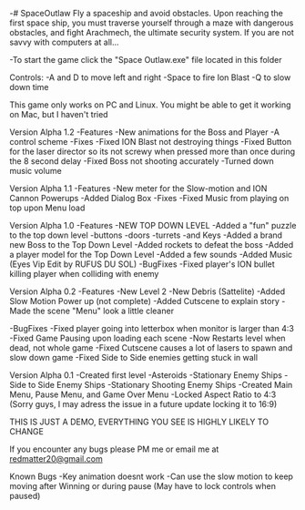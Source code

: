 -# SpaceOutlaw
Fly a spaceship and avoid obstacles. Upon reaching the first space ship, you must traverse yourself through a maze with dangerous obstacles, and fight Arachmech, the ultimate security system.
If you are not savvy with computers at all...

-To start the game click the "Space Outlaw.exe" file located in this folder

Controls:
	-A and D to move left and right
	-Space to fire Ion Blast
	-Q to slow down time

This game only works on PC and Linux. You might be able to get it working on Mac, but I haven't tried

Version Alpha 1.2
-Features
  -New animations for the Boss and Player
  -A control scheme
-Fixes
  -Fixed ION Blast not destroying things
  -Fixed Button for the laser director so its not screwy when pressed more than once during the 8 second delay
  -Fixed Boss not shooting accurately
  -Turned down music volume
  

Version Alpha 1.1
-Features
	-New meter for the Slow-motion and ION Cannon Powerups
	-Added Dialog Box
-Fixes
	-Fixed Music from playing on top upon Menu load

Version Alpha 1.0
-Features
	-NEW TOP DOWN LEVEL
	-Added a "fun" puzzle to the top down level
		-buttons
		-doors
		-turrets
		-and Keys
	-Added a brand new Boss to the Top Down Level
		-Added rockets to defeat the boss
	-Added a player model for the Top Down Level
	-Added a few sounds
	-Added Music (Eyes Vip Edit by RUFUS DU SOL)
-BugFixes
	-Fixed player's ION bullet killing player when colliding with enemy


Version Alpha 0.2
-Features
	-New Level 2
	-New Debris (Sattelite)
	-Added Slow Motion Power up (not complete)
	-Added Cutscene to explain story
	-Made the scene "Menu" look a little cleaner
	
-BugFixes
	-Fixed player going into letterbox when monitor is larger than 4:3
	-Fixed Game Pausing upon loading each scene
	-Now Restarts level when dead, not whole game
	-Fixed Cutscene causes a lot of lasers to spawn and slow down game
	-Fixed Side to Side enemies getting stuck in wall



Version Alpha 0.1
-Created first level
	-Asteroids
	-Stationary Enemy Ships
	-Side to Side Enemy Ships
	-Stationary Shooting Enemy Ships
-Created Main Menu, Pause Menu, and Game Over Menu
-Locked Aspect Ratio to 4:3 (Sorry guys, I may adress the issue in a future update locking it to 16:9)


THIS IS JUST A DEMO, EVERYTHING YOU SEE IS HIGHLY LIKELY TO CHANGE

If you encounter any bugs please PM me or email me at redmatter20@gmail.com

Known Bugs
-Key animation doesnt work
-Can use the slow motion to keep moving after Winning or during pause (May have to lock controls when paused)

